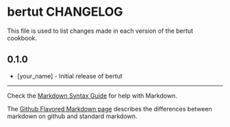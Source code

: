 bertut CHANGELOG
================

This file is used to list changes made in each version of the bertut cookbook.

0.1.0
-----
- [your_name] - Initial release of bertut

- - -
Check the [Markdown Syntax Guide](http://daringfireball.net/projects/markdown/syntax) for help with Markdown.

The [Github Flavored Markdown page](http://github.github.com/github-flavored-markdown/) describes the differences between markdown on github and standard markdown.
